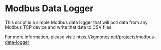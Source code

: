 # Modbus Data Logger #

This script is a simple Modbus data logger that will poll data from any Modbus TCP device and write that data to CSV files.

For more information, please visit:  https://kgmoney.net/projects/modbus-data-logger